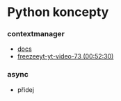 # Python koncepty


### contextmanager
* [docs](https://docs.python.org/3/library/contextlib.html#contextlib.contextmanager)
* [freezeeyt-yt-video-73 (00:52:30)](https://www.youtube.com/watch?v=khUfxwQKX6s&list=PLFt-PM7J_H3EU5Oez3ZSVjY5pZJttP2lT&index=73)

### async
* přidej

